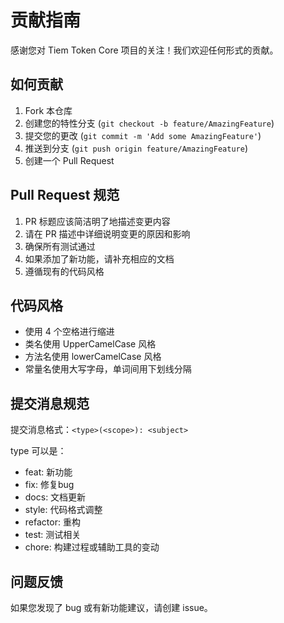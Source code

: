 # 贡献指南

感谢您对 Tiem Token Core 项目的关注！我们欢迎任何形式的贡献。

## 如何贡献

1. Fork 本仓库
2. 创建您的特性分支 (`git checkout -b feature/AmazingFeature`)
3. 提交您的更改 (`git commit -m 'Add some AmazingFeature'`)
4. 推送到分支 (`git push origin feature/AmazingFeature`)
5. 创建一个 Pull Request

## Pull Request 规范

1. PR 标题应该简洁明了地描述变更内容
2. 请在 PR 描述中详细说明变更的原因和影响
3. 确保所有测试通过
4. 如果添加了新功能，请补充相应的文档
5. 遵循现有的代码风格

## 代码风格

- 使用 4 个空格进行缩进
- 类名使用 UpperCamelCase 风格
- 方法名使用 lowerCamelCase 风格
- 常量名使用大写字母，单词间用下划线分隔

## 提交消息规范

提交消息格式：`<type>(<scope>): <subject>`

type 可以是：
- feat: 新功能
- fix: 修复bug
- docs: 文档更新
- style: 代码格式调整
- refactor: 重构
- test: 测试相关
- chore: 构建过程或辅助工具的变动

## 问题反馈

如果您发现了 bug 或有新功能建议，请创建 issue。 